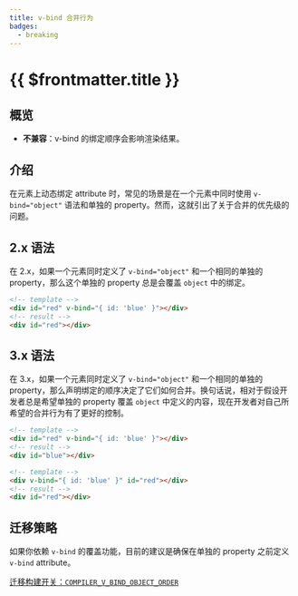 ```yaml
---
title: v-bind 合并行为
badges:
  - breaking
---
```


# {{ $frontmatter.title }} <MigrationBadges :badges="$frontmatter.badges" />

## 概览

- **不兼容**：v-bind 的绑定顺序会影响渲染结果。

## 介绍

在元素上动态绑定 attribute 时，常见的场景是在一个元素中同时使用 `v-bind="object"` 语法和单独的 property。然而，这就引出了关于合并的优先级的问题。

## 2.x 语法

在 2.x，如果一个元素同时定义了 `v-bind="object"` 和一个相同的单独的 property，那么这个单独的 property 总是会覆盖 `object` 中的绑定。

```html
<!-- template -->
<div id="red" v-bind="{ id: 'blue' }"></div>
<!-- result -->
<div id="red"></div>
```

## 3.x 语法

在 3.x，如果一个元素同时定义了 `v-bind="object"` 和一个相同的单独的 property，那么声明绑定的顺序决定了它们如何合并。换句话说，相对于假设开发者总是希望单独的 property 覆盖 `object` 中定义的内容，现在开发者对自己所希望的合并行为有了更好的控制。

```html
<!-- template -->
<div id="red" v-bind="{ id: 'blue' }"></div>
<!-- result -->
<div id="blue"></div>

<!-- template -->
<div v-bind="{ id: 'blue' }" id="red"></div>
<!-- result -->
<div id="red"></div>
```

## 迁移策略

如果你依赖 `v-bind` 的覆盖功能，目前的建议是确保在单独的 property 之前定义 `v-bind` attribute。

[迁移构建开关：`COMPILER_V_BIND_OBJECT_ORDER`](migration-build.html#兼容性配置)
